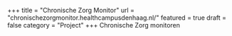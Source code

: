 +++
title = "Chronische Zorg Monitor"
url = "chronischezorgmonitor.healthcampusdenhaag.nl/"
featured = true
draft = false
category = "Project" 
+++
Chronische Zorg monitoren